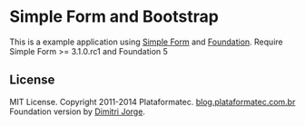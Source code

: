 # Simple Form and Bootstrap

This is a example application using [Simple Form](https://github.com/plataformatec/simple_form)
and [Foundation](http://foundation.zurb.com/).
Require Simple Form >= 3.1.0.rc1 and Foundation 5

## License

MIT License. Copyright 2011-2014 Plataformatec. [blog.plataformatec.com.br](http://blog.plataformatec.com.br)
Foundation version by [Dimitri Jorge](http://github.com/jorge-d).
